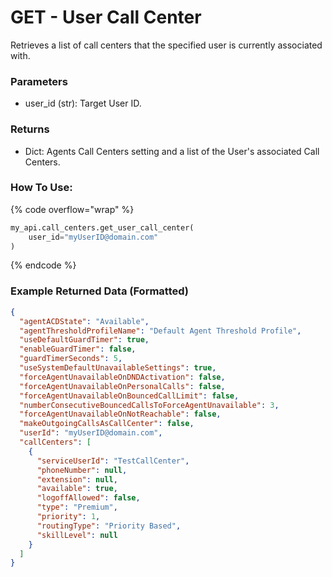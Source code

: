 # GET - User Call Center

Retrieves a list of call centers that the specified user is currently associated with.

### Parameters&#x20;

* user_id (str): Target User ID.

### Returns

* Dict: Agents Call Centers setting and a list of the User's associated Call Centers.

### How To Use:

{% code overflow="wrap" %}
```python
my_api.call_centers.get_user_call_center(
    user_id="myUserID@domain.com"
)
```
{% endcode %}

### Example Returned Data (Formatted)
```json
{
  "agentACDState": "Available",
  "agentThresholdProfileName": "Default Agent Threshold Profile",
  "useDefaultGuardTimer": true,
  "enableGuardTimer": false,
  "guardTimerSeconds": 5,
  "useSystemDefaultUnavailableSettings": true,
  "forceAgentUnavailableOnDNDActivation": false,
  "forceAgentUnavailableOnPersonalCalls": false,
  "forceAgentUnavailableOnBouncedCallLimit": false,
  "numberConsecutiveBouncedCallsToForceAgentUnavailable": 3,
  "forceAgentUnavailableOnNotReachable": false,
  "makeOutgoingCallsAsCallCenter": false,
  "userId": "myUserID@domain.com",
  "callCenters": [
    {
      "serviceUserId": "TestCallCenter",
      "phoneNumber": null,
      "extension": null,
      "available": true,
      "logoffAllowed": false,
      "type": "Premium",
      "priority": 1,
      "routingType": "Priority Based",
      "skillLevel": null
    }
  ]
}
```
